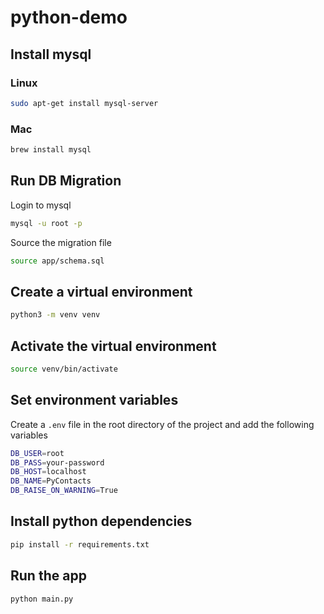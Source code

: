 # python-demo

## Install mysql

### Linux

```bash
sudo apt-get install mysql-server
```

### Mac

```bash
brew install mysql
```

## Run DB Migration

Login to mysql

```bash
mysql -u root -p
```

Source the migration file

```bash
source app/schema.sql
```

## Create a virtual environment

```bash
python3 -m venv venv
```

## Activate the virtual environment

```bash
source venv/bin/activate
```

## Set environment variables

Create a `.env` file in the root directory of the project and add the following variables

```bash
DB_USER=root
DB_PASS=your-password
DB_HOST=localhost
DB_NAME=PyContacts
DB_RAISE_ON_WARNING=True
```

## Install python dependencies

```bash
pip install -r requirements.txt
```

## Run the app

```bash
python main.py
```
